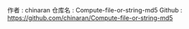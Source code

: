 作者 : chinaran
仓库名 : Compute-file-or-string-md5
Github :  https://github.com/chinaran/Compute-file-or-string-md5